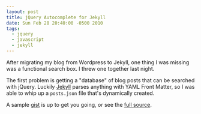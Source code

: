 ```yaml
---
layout: post
title: jQuery Autocomplete for Jekyll
date: Sun Feb 28 20:40:00 -0500 2010
tags:
  - jquery
  - javascript
  - jekyll
---
```

After migrating my blog from Wordpress to Jekyll, one thing I was missing
was a functional search box. I threw one together last night.

The first problem is getting a "database" of blog posts that can be searched
with jQuery. Luckily [Jekyll](http://github.com/mojombo/jekyll) parses anything
with YAML Front Matter, so I was able to whip up a `posts.json` file that's
dynamically created.

A sample [gist](http://gist.github.com/317965) is up to get you going, or
see the [full source](http://github.com/itspriddle/itspriddle.github.com).
